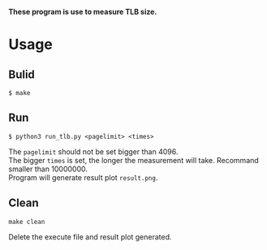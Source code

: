 **These program is use to measure TLB size.**

# Usage

## Bulid
`$ make`

## Run
`$ python3 run_tlb.py <pagelimit> <times>`  

The `pagelimit` should not be set bigger than 4096.  
The bigger `times` is set, the longer the measurement will take. Recommand smaller than 10000000.  
Program will generate result plot `result.png`.

## Clean
`make clean`  

Delete the execute file and result plot generated.
